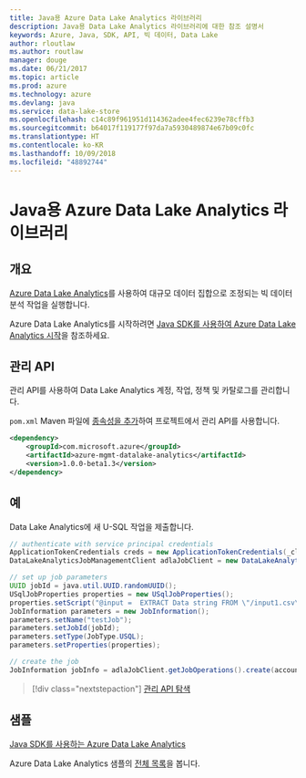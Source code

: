 ```yaml
---
title: Java용 Azure Data Lake Analytics 라이브러리
description: Java용 Data Lake Analytics 라이브러리에 대한 참조 설명서
keywords: Azure, Java, SDK, API, 빅 데이터, Data Lake
author: rloutlaw
ms.author: routlaw
manager: douge
ms.date: 06/21/2017
ms.topic: article
ms.prod: azure
ms.technology: azure
ms.devlang: java
ms.service: data-lake-store
ms.openlocfilehash: c14c89f961951d114362adee4fec6239e78cffb3
ms.sourcegitcommit: b64017f119177f97da7a5930489874e67b09c0fc
ms.translationtype: HT
ms.contentlocale: ko-KR
ms.lasthandoff: 10/09/2018
ms.locfileid: "48892744"
---
```

# <a name="azure-data-lake-analytics-libraries-for-java"></a>Java용 Azure Data Lake Analytics 라이브러리

## <a name="overview"></a>개요

[Azure Data Lake Analytics](/azure/data-lake-analytics/data-lake-analytics-overview)를 사용하여 대규모 데이터 집합으로 조정되는 빅 데이터 분석 작업을 실행합니다.

Azure Data Lake Analytics를 시작하려면 [Java SDK를 사용하여 Azure Data Lake Analytics 시작](/azure/data-lake-analytics/data-lake-analytics-get-started-java-sdk)을 참조하세요.

## <a name="management-api"></a>관리 API

관리 API를 사용하여 Data Lake Analytics 계정, 작업, 정책 및 카탈로그를 관리합니다.

`pom.xml` Maven 파일에 [종속성을 추가](https://maven.apache.org/guides/getting-started/index.html#How_do_I_use_external_dependencies)하여 프로젝트에서 관리 API를 사용합니다.


```XML
<dependency>
    <groupId>com.microsoft.azure</groupId>
    <artifactId>azure-mgmt-datalake-analytics</artifactId>
    <version>1.0.0-beta1.3</version>
</dependency>
```

## <a name="example"></a>예

Data Lake Analytics에 새 U-SQL 작업을 제출합니다.

```java
// authenticate with service principal credentials
ApplicationTokenCredentials creds = new ApplicationTokenCredentials(_clientId, _tenantId, _clientSecret, null);
DataLakeAnalyticsJobManagementClient adlaJobClient = new DataLakeAnalyticsJobManagementClientImpl(creds);

// set up job parameters
UUID jobId = java.util.UUID.randomUUID();
USqlJobProperties properties = new USqlJobProperties();
properties.setScript("@input =  EXTRACT Data string FROM \"/input1.csv\" USING Extractors.Csv(); OUTPUT @input TO @\"/output1.csv\" USING Outputters.Csv();");
JobInformation parameters = new JobInformation();
parameters.setName("testJob");
parameters.setJobId(jobId);
parameters.setType(JobType.USQL);
parameters.setProperties(properties);

// create the job
JobInformation jobInfo = adlaJobClient.getJobOperations().create(accountName, jobId, parameters).getBody();

```

> [!div class="nextstepaction"]
> [관리 API 탐색](/java/api/overview/azure/datalakeanalytics/management)

## <a name="samples"></a>샘플

[Java SDK를 사용하는 Azure Data Lake Analytics][1] 

[1]: https://docs.microsoft.com/azure/data-lake-analytics/data-lake-analytics-get-started-java-sdk

Azure Data Lake Analytics 샘플의 [전체 목록](https://azure.microsoft.com/resources/samples/?platform=java&term=analytics)을 봅니다.
